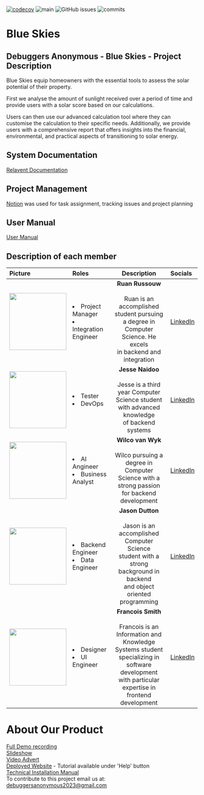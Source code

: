 [![codecov](https://codecov.io/github/COS301-SE-2023/Blue-Skies/branch/main/graph/badge.svg?token=DEFDH7DDQO)](https://codecov.io/github/COS301-SE-2023/Blue-Skies)
![main](https://github.com/COS301-SE-2023/Blue-Skies/actions/workflows/UnitTesting.yml/badge.svg?branch=main)
![GitHub issues](https://img.shields.io/github/issues/COS301-SE-2023/Blue-Skies)
![commits](https://badgen.net/github/commits/COS301-SE-2023/Blue-Skies/main)

# Blue Skies

## Debuggers Anonymous - Blue Skies - Project Description

Blue Skies equip homeowners with the essential tools to assess the solar potential of their property.

First we analyse the amount of sunlight received over a period of time and provide users with a solar score based on our calculations.

Users can then use our advanced calculation tool where they can customise the calculation to their specific needs. Additionally, we provide users with a comprehensive report that offers insights into the financial, environmental, and practical aspects of transitioning to solar energy.

## System Documentation

<a href="https://github.com/COS301-SE-2023/Blue-Skies/tree/main/docs/important">Relavent Documentation</a><br>

## Project Management

<a href="https://boundless-gaura-8c7.notion.site/Blue-Skies-Project-Overview-7745bc1e3c35451ab73a56739ea14242">Notion</a> was used for task assignment, tracking issues and project planning<br>

## User Manual
<a href="https://github.com/COS301-SE-2023/Blue-Skies/blob/main/docs/important/User%20Manual.pdf">User Manual</a><br>

## Description of each member

| Picture                                                                       | Roles                                       |                                                                                        Description                                                                                        | Socials                                                                     |
| :---------------------------------------------------------------------------- | :------------------------------------------ | :---------------------------------------------------------------------------------------------------------------------------------------------------------------------------------------: | :-------------------------------------------------------------------------- |
| <img src="https://avatars.githubusercontent.com/u/112243059?v=4" width="150"> | <li>Project Manager<li>Integration Engineer |                      <b>Ruan Russouw</b><br><br> Ruan is an accomplished student pursuing<br> a degree in Computer Science. He excels<br> in backend and integration                      | <a href="https://www.linkedin.com/in/ruan-rossouw-b7a442267/">LinkedIn</a>  |
| <img src="https://avatars.githubusercontent.com/u/52546401?v=4" width="150">  | <li>Tester <li>DevOps                       |                               <b>Jesse Naidoo</b><br><br> Jesse is a third year Computer <br>Science student with advanced knowledge<br> of backend systems                               | <a href="https://www.linkedin.com/in/jesse-naidoo-348574206/">LinkedIn</a>  |
| <img src="https://avatars.githubusercontent.com/u/104772223?v=4" width="150"> | <li>AI Angineer<li>Business Analyst         |                              <b>Wilco van Wyk</b><br><br>Wilco pursuing a degree in Computer <br> Science with a strong passion<br> for backend development                               | <a href="https://www.linkedin.com/in/wilco-van-wyk-5b7130268/">LinkedIn</a> |
| <img src="https://avatars.githubusercontent.com/u/105843184?v=4" width="150"> | <li>Backend Engineer <li> Data Engineer     |                 <b>Jason Dutton</b><br><br>Jason is an accomplished Computer Science <br> student with a strong background in backend<br> and object oriented programming                 | <a href="https://www.linkedin.com/in/jason-dutton-578b5a191/">LinkedIn</a>  |
| <img src="https://avatars.githubusercontent.com/u/90509905?v=4" width="150">  | <li>Designer<li>UI Engineer                 | <b>Francois Smith</b><br><br>Francois is an Information and Knowledge <br> Systems student specializing in software<br> development with particular expertise in<br> frontend development | <a href="https://www.linkedin.com/in/francois-smith-755a64272">LinkedIn</a> |

# About Our Product

<a href="https://youtu.be/a4ot1eemGFk">Full Demo recording</a><br>
<a href="https://www.canva.com/design/DAFyMY6PfOM/zEjeHdoBG8bhclJEp1lJWw/edit?utm_content=DAFyMY6PfOM&utm_campaign=designshare&utm_medium=link2&utm_source=sharebutton">Slideshow</a><br>
<a href="https://youtu.be/KqEmTsj7cFk">Video Advert</a><br>
<a href="https://www.blueskies-solar.co.za/">Deployed Website</a> - Tutorial available under 'Help' button<br>
<a href="https://github.com/COS301-SE-2023/Blue-Skies/blob/main/docs/other/Technical%20Installation%20Manual.pdf">Technical Installation Manual</a><br>
To contribute to this project email us at: debuggersanonymous2023@gmail.com
